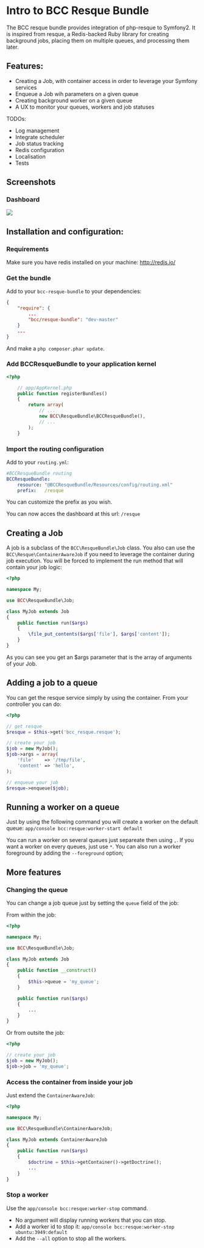 # Intro to BCC Resque Bundle

The BCC resque bundle provides integration of php-resque to Symfony2. It is inspired from resque, a Redis-backed Ruby library for creating background jobs, placing them on multiple queues, and processing them later.

## Features:

- Creating a Job, with container access in order to leverage your Symfony services
- Enqueue a Job wih parameters on a given queue
- Creating background worker on a given queue
- A UX to monitor your queues, workers and job statuses

TODOs:
- Log management
- Integrate scheduler
- Job status tracking
- Redis configuration
- Localisation
- Tests

## Screenshots
### Dashboard
![](https://github.com/michelsalib/BCCResqueBundle/raw/master/Resources/screens/home.png)

## Installation and configuration:

### Requirements

Make sure you have redis installed on your machine: http://redis.io/

### Get the bundle

Add to your `bcc-resque-bundle` to your dependencies:

``` json
{
    "require": {
        ...
        "bcc/resque-bundle": "dev-master"
    }
    ...
}
```

And make a `php composer.phar update`.

### Add BCCResqueBundle to your application kernel

``` php
<?php

    // app/AppKernel.php
    public function registerBundles()
    {
        return array(
            // ...
            new BCC\ResqueBundle\BCCResqueBundle(),
            // ...
        );
    }
```

### Import the routing configuration

Add to your `routing.yml`:

``` yml
#BCCResqueBundle routing
BCCResqueBundle:
    resource: "@BCCResqueBundle/Resources/config/routing.xml"
    prefix:   /resque
```

You can customize the prefix as you wish.

You can now acces the dashboard at this url: `/resque`

## Creating a Job

A job is a subclass of the `BCC\ResqueBundle\Job` class. You also can use the `BCC\Resque\ContainerAwareJob` if you need to leverage the container during job execution.
You will be forced to implement the run method that will contain your job logic:

``` php
<?php

namespace My;

use BCC\ResqueBundle\Job;

class MyJob extends Job
{
    public function run($args)
    {
        \file_put_contents($args['file'], $args['content']);
    }
}
```

As you can see you get an $args parameter that is the array of arguments of your Job.

## Adding a job to a queue

You can get the resque service simply by using the container. From your controller you can do:

``` php
<?php

// get resque
$resque = $this->get('bcc_resque.resque');

// create your job
$job = new MyJob();
$job->args = array(
    'file'    => '/tmp/file',
    'content' => 'hello',
);

// enqueue your job
$resque->enqueue($job);
```

## Running a worker on a queue

Just by using the following command you will create a worker on the default queue:
`app/console bcc:resque:worker-start default`

You can run a worker on several queues just separeate then using `,`. If you want a worker on every queues, just use `*`.
You can also run a worker foreground by adding the `--foreground` option;

## More features

### Changing the queue

You can change a job queue just by setting the `queue` field of the job:

From within the job:

``` php
<?php

namespace My;

use BCC\ResqueBundle\Job;

class MyJob extends Job
{
    public function __construct()
    {
        $this->queue = 'my_queue';
    }

    public function run($args)
    {
        ...
    }
}
```

Or from outsite the job:

``` php
<?php

// create your job
$job = new MyJob();
$job->job = 'my_queue';
```

### Access the container from inside your job

Just extend the `ContainerAwareJob`:

``` php
<?php

namespace My;

use BCC\ResqueBundle\ContainerAwareJob;

class MyJob extends ContainerAwareJob
{
    public function run($args)
    {
        $doctrine = $this->getContainer()->getDoctrine();
        ...
    }
}
```

### Stop a worker

Use the `app/console bcc:resque:worker-stop` command.

- No argument will display running workers that you can stop.
- Add a worker id to stop it: `app/console bcc:resque:worker-stop ubuntu:3949:default`
- Add the `--all` option to stop all the workers.
